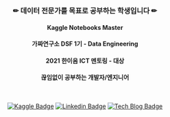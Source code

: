<div align ="center">
  
  ### ✏ 데이터 전문가를 목표로 공부하는 학생입니다 ✏   
  #### Kaggle Notebooks Master
  #### 가짜연구소 DSF 1기 - Data Engineering
  #### 2021 한이음 ICT 멘토링 - 대상
  #### 끊임없이 공부하는 개발자/엔지니어
 
<br>
  
[![Kaggle Badge](http://img.shields.io/badge/Kaggle-20BEFF?style=flat-square&logo=Kaggle&logoColor=black)](https://www.kaggle.com/jeongbinpark)
[![Linkedin Badge](https://img.shields.io/badge/LinkedIn-blue?style=flat-square&logo=Linkedin&logoColor=white)](https://www.linkedin.com/in/%EC%A0%95%EB%B9%88-%EB%B0%95-9a0458209/)
[![Tech Blog Badge](http://img.shields.io/badge/-Tech%20blog-black?style=flat-square&logo=github)](https://wjdqlsdlsp.github.io/)

</div>
